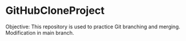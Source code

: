 # GitHubCloneProject

Objective: This repository is used to practice Git branching and merging.
Modification in main branch.
